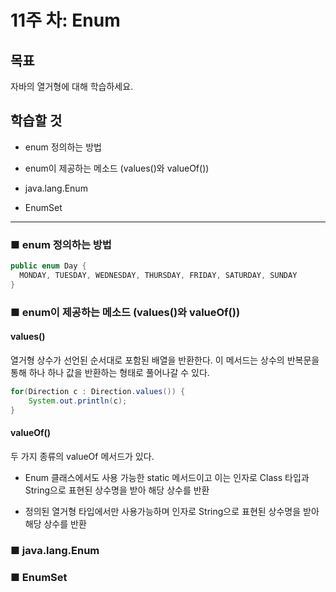 # 11주 차: Enum

## 목표

자바의 열거형에 대해 학습하세요.

## 학습할 것

- enum 정의하는 방법

- enum이 제공하는 메소드 (values()와 valueOf())
- java.lang.Enum
- EnumSet

---

### ■ enum 정의하는 방법

```java
public enum Day {
  MONDAY, TUESDAY, WEDNESDAY, THURSDAY, FRIDAY, SATURDAY, SUNDAY
}
```


### ■ enum이 제공하는 메소드 (values()와 valueOf())

#### values()

열거형 상수가 선언된 순서대로 포함된 배열을 반환한다. 이 메서드는 상수의 반복문을 통해 하나 하나 값을 반환하는 형태로 풀어나갈 수 있다.

```java
for(Direction c : Direction.values()) {
	System.out.println(c);
}
```

#### valueOf()

두 가지 종류의 valueOf 메서드가 있다. 

- Enum 클래스에서도 사용 가능한 static 메서드이고 이는 인자로 Class 타입과 String으로 표현된 상수명을 받아 해당 상수를 반환

- 정의된 열거형 타입에서만 사용가능하며 인자로 String으로 표현된 상수명을 받아 해당 상수를 반환

### ■ java.lang.Enum

### ■ EnumSet